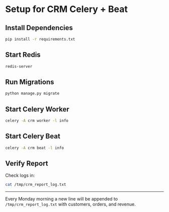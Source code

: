 # Setup for CRM Celery + Beat

## Install Dependencies

```bash
pip install -r requirements.txt
```

## Start Redis

```bash
redis-server
```

## Run Migrations

```bash
python manage.py migrate
```

## Start Celery Worker

```bash
celery -A crm worker -l info
```

## Start Celery Beat

```bash
celery -A crm beat -l info
```

## Verify Report

Check logs in:
```bash
cat /tmp/crm_report_log.txt
```

---

Every Monday morning a new line will be appended to `/tmp/crm_report_log.txt` with customers, orders, and revenue.
